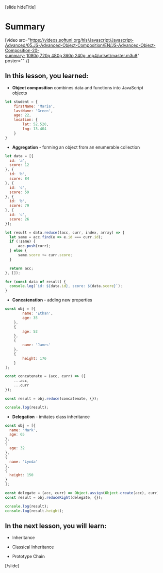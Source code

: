 [slide hideTitle]

# Summary

[video src="https://videos.softuni.org/hls/Javascript/Javascript-Advanced/05.JS-Advanced-Object-Composition/EN/JS-Advanced-Object-Composition-20-summary-,1080p,720p,480p,360p,240p,.mp4/urlset/master.m3u8" poster="" /]

## In this lesson, you learned:

- **Object composition** combines data and functions into JavaScript objects

```js
let student = {
    firstName: 'Maria',
    lastName: 'Green',
    age: 22,
    location: {
        lat: 52.520,
        lng: 13.404
    }
}
```

- **Aggregation** - forming an object from an enumerable collection

```js live
let data = [{
  id: 'a',
  score: 12
}, {
  id: 'b',
  score: 84
}, {
  id: 'c',
  score: 59
}, {
  id: 'b',
  score: 79
}, {
  id: 'c',
  score: 26
}];

let result = data.reduce((acc, curr, index, array) => {
  let same = acc.find(e => e.id === curr.id);
  if (!same) {
      acc.push(curr);
  } else {
      same.score += curr.score;
  }

  return acc;
}, []);

for (const data of result) {
  console.log(`id: ${data.id}, score: ${data.score}`);
}
```

- **Concatenation** - adding new properties

```js live
const obj = [{
        name: 'Ethan',
        age: 35
    },
    {
        age: 52
    },
    {
        name: 'James'
    },
    {
        height: 170
    }
];

const concatenate = (acc, curr) => ({
    ...acc,
    ...curr
});

const result = obj.reduce(concatenate, {});

console.log(result);
```
- **Delegation** - imitates class inheritance

```js live
const obj = [{
  name: 'Mark',
  age: 65
},
{
  age: 32
},
{
  name: 'Lynda'
},
{
  height: 150
}
];

const delegate = (acc, curr) => Object.assign(Object.create(acc), curr);
const result = obj.reduceRight(delegate, {});

console.log(result);
console.log(result.height);
```


## In the next lesson, you will learn:

- Inheritance

- Classical Inheritance

- Prototype Chain

[/slide]
